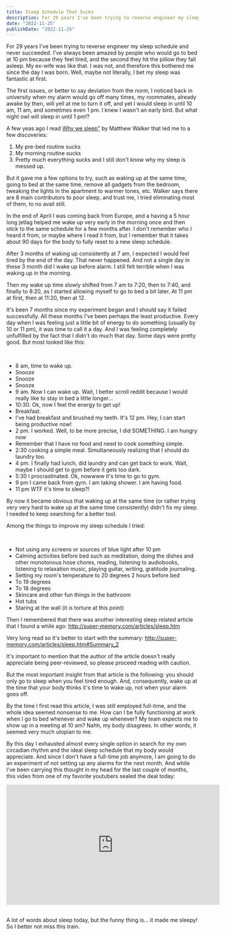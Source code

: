 ```yaml
---
title: Sleep Schedule That Sucks
description: For 29 years I've been trying to reverse engineer my sleep schedule and never succeeded. I've always been amazed by people who would go to bed at 10 pm because they feel tired, and the second they hit the pillow they fall asleep. My ex-wife was like that. I was not, and therefore this bothered me since the day I was born. Well, maybe not literally, I bet my sleep was fantastic at first.
date: "2022-11-25"
publishDate: "2022-11-25"
---
```


For 29 years I've been trying to reverse engineer my sleep schedule and never succeeded. I've always been amazed by people who would go to bed at 10 pm because they feel tired, and the second they hit the pillow they fall asleep. My ex-wife was like that. I was not, and therefore this bothered me since the day I was born. Well, maybe not literally, I bet my sleep was fantastic at first.

The first issues, or better to say deviation from the norm, I noticed back in university when my alarm would go off many times, my roommates, already awake by then, will yell at me to turn it off, and yet I would sleep in until 10 am, 11 am, and sometimes even 1 pm. I knew I wasn't an early bird. But what night owl will sleep in until 1 pm!? 

A few yeas ago I read <a href="https://www.goodreads.com/book/show/34466963-why-we-sleep" target="_blank"> Why we sleep"</a> by Matthew Walker that led me to a few discoveries: 

1. My pre-bed routine sucks
2. My morning routine sucks
3. Pretty much everything sucks and I still don't know why my sleep is messed up.

But it gave me a few options to try, such as waking up at the same time, going to bed at the same time, remove all gadgets from the bedroom, tweaking the lights in the apartment to warmer tones, etc. Walker says there are 8 main contributors to poor sleep, and trust me, I tried eliminating most of them, to no avail still.

In the end of April I was coming back from Europe, and a having a 5 hour long jetlag helped me wake up very early in the morning once and then stick to the same schedule for a few months after. I don't remember who I heard it from, or maybe where I read it from, but I remember that it takes about 90 days for the body to fully reset to a new sleep schedule. 

After 3 months of waking up consistently at 7 am, I expected I would feel tired by the end of the day. That never happened. And not a single day in these 3 month did I wake up before alarm. I still felt terrible when I was waking up in the morning.

Then my wake up time slowly shifted from 7 am to 7:20, then to 7:40, and finally to 8:20, as I started allowing myself to go to bed a bit later. At 11 pm at first, then at 11:20, then at 12. 

It's been 7 months since my experiment began and I should say it failed successfully. All these months I've been perhaps the least productive. Every day when I was feeling just a little bit of energy to do something (usually by 10 or 11 pm), it was time to call it a day. And I was feeling completely unfulfilled by the fact that I didn't do much that day. Some days were pretty good. But most looked like this:

<br/>

- 8 am, time to wake up. 
- Snooze
- Snooze
- Snooze
- 9 am. Now I can wake up. Wait, I better scroll reddit because I would really like to stay in bed a little longer...
- 10:30. Ok, now I feel the energy to get up!
- Breakfast. 
- I've had breakfast and brushed my teeth. It's 12 pm. Hey, I can start being productive now!
- 2 pm. I worked. Well, to be more precise, I did SOMETHING. I am hungry now
- Remember that I have no food and need to cook something simple.
- 2:30 cooking a simple meal. Simultaneously realizing that I should do laundry too.
- 4 pm. I finally had lunch, did laundry and can get back to work. Wait, maybe I should get to gym before it gets too dark.
- 5:30 I procrastinated. Ok, nowwww it's time to go to gym.
- 9 pm I came back from gym. I am taking shower. I am having food. 
- 11 pm WTF it's time to sleep?!

By now it became obvious that waking up at the same time (or rather trying very very hard to wake up at the same time consistently) didn't fix my sleep. I needed to keep searching for a better tool.

Among the things to improve my sleep schedule I tried:

<br/>

- Not using any screens or sources of blue light after 10 pm
- Calming activities before bed such as meditation, doing the dishes and other monotonous hose chores, reading, listening to audiobooks, listening to relaxation music, playing guitar, writing, gratitude journaling.
- Setting my room's temperature to 20 degrees 2 hours before bed
- To 19 degrees
- To 18 degrees
- Skincare and other fun things in the bathroom 
- Hot tubs
- Staring at the wall (it is torture at this point)

Then I remembered that there was another interesting sleep related article that I found a while ago: http://super-memory.com/articles/sleep.htm

Very long read so it's better to start with the summary: http://super-memory.com/articles/sleep.htm#Summary_2

It's important to mention that the author of the article doesn't really appreciate being peer-reviewed, so please proceed reading with caution.

But the most important insight from that article is the following: you should only go to sleep when you feel tired enough. And, consequently, wake up at the time that your body thinks it's time to wake up, not when your alarm goes off. 

By the time I first read this article, I was still employed full-time, and the whole idea seemed nonsense to me. How can I be fully functioning at work when I go to bed whenever and wake up whenever? My team expects me to show up in a meeting at 10 am? Nahh, my body disagrees. In other words, it seemed very much utopian to me. 

By this day I exhausted almost every single option in search for my own circadian rhythm and the ideal sleep schedule that my body would appreciate. And since I don't have a full-time job anymore, I am going to do an experiment of not setting up any alarms for the next month. And while I've been carrying this thought in my head for the last couple of months, this video from one of my favorite youtubers sealed the deal today:

<iframe width="560" height="315" src="https://www.youtube-nocookie.com/embed/unSlnMWUzr4?si=S_CibCEH7g71PNFg" title="YouTube video player" frameborder="0" allow="accelerometer; autoplay; clipboard-write; encrypted-media; gyroscope; picture-in-picture; web-share" allowfullscreen></iframe>

<br/>
<br/>

A lot of words about sleep today, but the funny thing is... it made me sleepy! So I better not miss this train.
